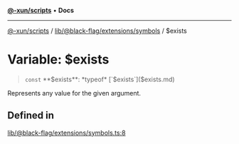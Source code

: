[**@-xun/scripts**](../../../../../README.md) • **Docs**

***

[@-xun/scripts](../../../../../README.md) / [lib/@black-flag/extensions/symbols](../README.md) / $exists

# Variable: $exists

> `const` **$exists**: *typeof* [`$exists`]($exists.md)

Represents any value for the given argument.

## Defined in

[lib/@black-flag/extensions/symbols.ts:8](https://github.com/Xunnamius/xscripts/blob/326b67f320920677552b3ade3981268ca8a3447c/lib/@black-flag/extensions/symbols.ts#L8)
